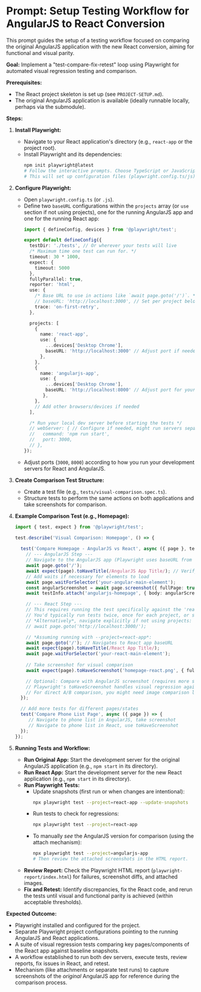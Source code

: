 # Prompt: Setup Testing Workflow for AngularJS to React Conversion

This prompt guides the setup of a testing workflow focused on comparing the original AngularJS application with the new React conversion, aiming for functional and visual parity.

**Goal:** Implement a "test-compare-fix-retest" loop using Playwright for automated visual regression testing and comparison.

**Prerequisites:**

*   The React project skeleton is set up (see `PROJECT-SETUP.md`).
*   The original AngularJS application is available (ideally runnable locally, perhaps via the submodule).

**Steps:**

1.  **Install Playwright:**
    *   Navigate to your React application's directory (e.g., `react-app` or the project root).
    *   Install Playwright and its dependencies:
        ```bash
        npm init playwright@latest
        # Follow the interactive prompts. Choose TypeScript or JavaScript.
        # This will set up configuration files (playwright.config.ts/js), example tests, and install necessary browsers.
        ```

2.  **Configure Playwright:**
    *   Open `playwright.config.ts` (or `.js`).
    *   Define two `baseURL` configurations within the `projects` array (or `use` section if not using projects), one for the running AngularJS app and one for the running React app:
        ```typescript
        import { defineConfig, devices } from '@playwright/test';

        export default defineConfig({
          testDir: './tests', // Or wherever your tests will live
          /* Maximum time one test can run for. */
          timeout: 30 * 1000,
          expect: {
            timeout: 5000
          },
          fullyParallel: true,
          reporter: 'html',
          use: {
            /* Base URL to use in actions like `await page.goto('/')`. */
            // baseURL: 'http://localhost:3000', // Set per project below
            trace: 'on-first-retry',
          },

          projects: [
            {
              name: 'react-app',
              use: { 
                ...devices['Desktop Chrome'],
                baseURL: 'http://localhost:3000' // Adjust port if needed
              },
            },
            {
              name: 'angularjs-app',
              use: { 
                ...devices['Desktop Chrome'],
                baseURL: 'http://localhost:8000' // Adjust port for your AngularJS setup
               },
            },
            // Add other browsers/devices if needed
          ],

          /* Run your local dev server before starting the tests */
          // webServer: { // Configure if needed, might run servers separately
          //   command: 'npm run start',
          //   port: 3000,
          // },
        });
        ```
    *   Adjust ports (`3000`, `8000`) according to how you run your development servers for React and AngularJS.

3.  **Create Comparison Test Structure:**
    *   Create a test file (e.g., `tests/visual-comparison.spec.ts`).
    *   Structure tests to perform the same actions on both applications and take screenshots for comparison.

4.  **Example Comparison Test (e.g., Homepage):**
    ```typescript
    import { test, expect } from '@playwright/test';

    test.describe('Visual Comparison: Homepage', () => {
      
      test('Compare Homepage - AngularJS vs React', async ({ page }, testInfo) => {
        // --- AngularJS Step ---
        // Navigate to the AngularJS app (Playwright uses baseURL from the 'angularjs-app' project)
        await page.goto('/'); 
        await expect(page).toHaveTitle(/AngularJS App Title/); // Verify title or key element
        // Add waits if necessary for elements to load
        await page.waitForSelector('your-angular-main-element'); 
        const angularScreenshot = await page.screenshot({ fullPage: true });
        await testInfo.attach('angularjs-homepage', { body: angularScreenshot, contentType: 'image/png' });

        // --- React Step ---
        // This requires running the test specifically against the 'react-app' project.
        // You'd typically run tests twice, once for each project, or structure differently.
        // *Alternatively*, navigate explicitly if not using projects:
        // await page.goto('http://localhost:3000/'); 

        // *Assuming running with --project=react-app*:
        await page.goto('/'); // Navigates to React app baseURL
        await expect(page).toHaveTitle(/React App Title/);
        await page.waitForSelector('your-react-main-element');
        
        // Take screenshot for visual comparison
        await expect(page).toHaveScreenshot('homepage-react.png', { fullPage: true, maxDiffPixels: 100 }); // Adjust threshold

        // Optional: Compare with AngularJS screenshot (requires more setup)
        // Playwright's toHaveScreenshot handles visual regression against snapshots.
        // For direct A/B comparison, you might need image comparison libraries.
      });

      // Add more tests for different pages/states
      test('Compare Phone List Page', async ({ page }) => {
         // Navigate to phone list in AngularJS, take screenshot
         // Navigate to phone list in React, use toHaveScreenshot
      });
    });
    ```

5.  **Running Tests and Workflow:**
    *   **Run Original App:** Start the development server for the original AngularJS application (e.g., `npm start` in its directory).
    *   **Run React App:** Start the development server for the new React application (e.g., `npm start` in its directory).
    *   **Run Playwright Tests:**
        *   Update snapshots (first run or when changes are intentional):
            ```bash
            npx playwright test --project=react-app --update-snapshots
            ```
        *   Run tests to check for regressions:
            ```bash
            npx playwright test --project=react-app
            ```
        *   To manually *see* the AngularJS version for comparison (using the attach mechanism):
            ```bash
            npx playwright test --project=angularjs-app
            # Then review the attached screenshots in the HTML report.
            ```
    *   **Review Report:** Check the Playwright HTML report (`playwright-report/index.html`) for failures, screenshot diffs, and attached images.
    *   **Fix and Retest:** Identify discrepancies, fix the React code, and rerun the tests until visual and functional parity is achieved (within acceptable thresholds).

**Expected Outcome:**

*   Playwright installed and configured for the project.
*   Separate Playwright project configurations pointing to the running AngularJS and React applications.
*   A suite of visual regression tests comparing key pages/components of the React app against baseline snapshots.
*   A workflow established to run both dev servers, execute tests, review reports, fix issues in React, and retest.
*   Mechanism (like attachments or separate test runs) to capture screenshots of the *original* AngularJS app for reference during the comparison process.
